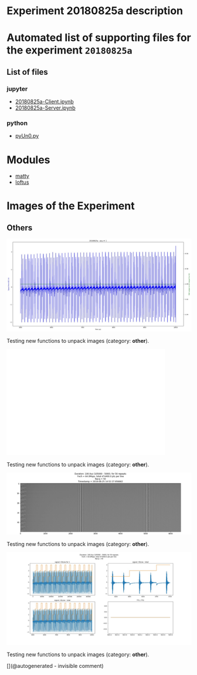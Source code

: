 # Experiment 20180825a description





# Automated list of supporting files for the __experiment `20180825a`__

## List of files

### jupyter

* [20180825a-Client.ipynb](/matty/20180825a/20180825a-Client.ipynb)
* [20180825a-Server.ipynb](/matty/20180825a/20180825a-Server.ipynb)


### python

* [pyUn0.py](/matty/20180825a/pyUn0.py)





# Modules

* [matty](/matty/)
* [loftus](/retired/loftus/)




# Images of the Experiment

## Others

![](/matty/20180825a/images/20180825a-1.jpg)

Testing new functions to unpack images (category: __other__).

![](/matty/20180825a/images/detailed_20180825a-1-2200-2600.jpg)

Testing new functions to unpack images (category: __other__).

![](/matty/20180825a/images/2DArray_20180825a.jpg)

Testing new functions to unpack images (category: __other__).

![](/matty/20180825a/images/20180825a-1-all.jpg)

Testing new functions to unpack images (category: __other__).










[](@autogenerated - invisible comment)